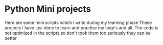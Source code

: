 # Python Mini projects

Here are some mini scripts which i write during my learning phase
These projects I have just done to learn and practise my loop's and all. The code is not optimized in the scripts so don't took them too seriously they can be better
